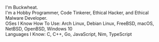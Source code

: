 I'm Buckwheat.<br>
I'm a Hobby Programmer, Code Tinkerer, Ethical Hacker, and Ethical Malware Developer.<br>
OSes I Know How To Use: Arch Linux, Debian Linux, FreeBSD, macOS, NetBSD, OpenBSD, Windows 10<br>
Languages I Know: C, C++, Go, JavaScript, Nim, TypeScript<br>
